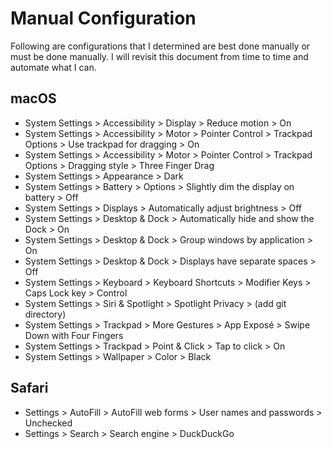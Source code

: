 # Manual Configuration

Following are configurations that I determined are best done manually or must be done manually. I will revisit this document from time to time and automate what I can.

## macOS

- System Settings > Accessibility > Display > Reduce motion > On
- System Settings > Accessibility > Motor > Pointer Control > Trackpad Options > Use trackpad for dragging > On
- System Settings > Accessibility > Motor > Pointer Control > Trackpad Options > Dragging style > Three Finger Drag
- System Settings > Appearance > Dark
- System Settings > Battery > Options > Slightly dim the display on battery > Off
- System Settings > Displays > Automatically adjust brightness > Off
- System Settings > Desktop & Dock > Automatically hide and show the Dock > On
- System Settings > Desktop & Dock > Group windows by application > On
- System Settings > Desktop & Dock > Displays have separate spaces > Off
- System Settings > Keyboard > Keyboard Shortcuts > Modifier Keys > Caps Lock key > Control
- System Settings > Siri & Spotlight > Spotlight Privacy > (add git directory)
- System Settings > Trackpad > More Gestures > App Exposé > Swipe Down with Four Fingers
- System Settings > Trackpad > Point & Click > Tap to click > On
- System Settings > Wallpaper > Color > Black

## Safari

- Settings > AutoFill > AutoFill web forms > User names and passwords > Unchecked
- Settings > Search > Search engine > DuckDuckGo
